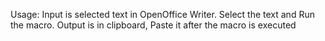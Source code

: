 Usage:
Input is selected text in OpenOffice Writer.
Select the text and Run the macro.
Output is in clipboard, Paste it after the macro is executed
